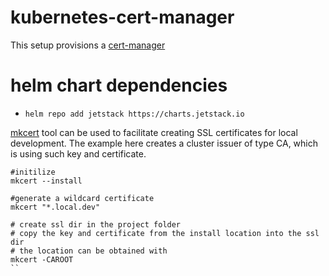 # kubernetes-cert-manager

This setup provisions a [cert-manager](https://github.com/jetstack/cert-manager)

# helm chart dependencies
* ```helm repo add jetstack https://charts.jetstack.io```

[mkcert](https://github.com/FiloSottile/mkcert) tool can be used to facilitate creating SSL certificates for local development. The example here creates a cluster issuer of type CA, which is using such key and certificate.
```
#initilize
mkcert --install

#generate a wildcard certificate
mkcert "*.local.dev"

# create ssl dir in the project folder
# copy the key and certificate from the install location into the ssl dir
# the location can be obtained with
mkcert -CAROOT
``
